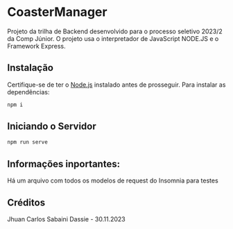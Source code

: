 # CoasterManager

Projeto da trilha de Backend desenvolvido para o processo seletivo 2023/2 da Comp Júnior.
O projeto usa o interpretador de JavaScript NODE.JS e o Framework Express.

## Instalação

Certifique-se de ter o [Node.js](https://nodejs.org/) instalado antes de prosseguir.
Para instalar as dependências:
```bash
npm i
```

## Iniciando o Servidor
```bash
npm run serve
```
## Informações inportantes:
Há um arquivo com todos os modelos de request do Insomnia para testes

## Créditos
Jhuan Carlos Sabaini Dassie - 30.11.2023
